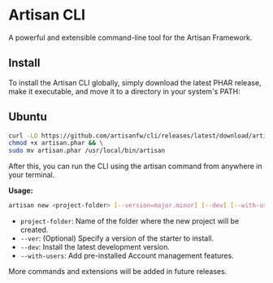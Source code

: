 # Artisan CLI
A powerful and extensible command-line tool for the Artisan Framework.

## Install
To install the Artisan CLI globally, simply download the latest PHAR release, make it executable, and move it to a directory in your system's PATH:

## Ubuntu
```bash
curl -LO https://github.com/artisanfw/cli/releases/latest/download/artisan.phar && \
chmod +x artisan.phar && \
sudo mv artisan.phar /usr/local/bin/artisan
```
After this, you can run the CLI using the artisan command from anywhere in your terminal.

**Usage:**
```bash
artisan new <project-folder> [--version=major.minor] [--dev] [--with-users]
```
* `project-folder`: Name of the folder where the new project will be created.
* `--ver`: (Optional) Specify a version of the starter to install.
* `--dev`: Install the latest development version.
* `--with-users`: Add pre-installed Account management features.

More commands and extensions will be added in future releases.


